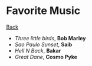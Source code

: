 # Favorite Music
[Back](README.md)
- *Three little birds*, **Bob Marley**
- *Sao Paulo Sunset*, **Saib**
- *Hell N Back*, **Bakar**
- *Great Dane*, **Cosmo Pyke**
